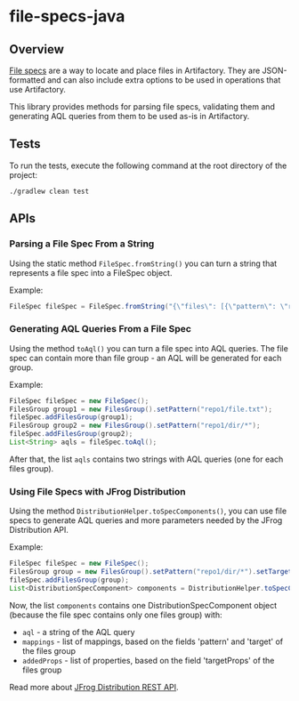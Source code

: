 # file-specs-java

## Overview

[File specs](https://www.jfrog.com/confluence/display/JFROG/Using+File+Specs) are a way to locate and place files in Artifactory.
They are JSON-formatted and can also include extra options to be used in operations that use Artifactory.

This library provides methods for parsing file specs, validating them and generating AQL queries from them to be used as-is in Artifactory.

## Tests

To run the tests, execute the following command at the root directory of the project:
```
./gradlew clean test
```

## APIs

### Parsing a File Spec From a String

Using the static method `FileSpec.fromString()` you can turn a string that represents a file spec into a FileSpec object.

Example:

```java
FileSpec fileSpec = FileSpec.fromString("{\"files\": [{\"pattern\": \"repo1/file.txt\"}]}");
```

### Generating AQL Queries From a File Spec

Using the method `toAql()` you can turn a file spec into AQL queries. The file spec can contain more than file group - an AQL will be generated for each group.

Example:

```java
FileSpec fileSpec = new FileSpec();
FilesGroup group1 = new FilesGroup().setPattern("repo1/file.txt");
fileSpec.addFilesGroup(group1);
FilesGroup group2 = new FilesGroup().setPattern("repo1/dir/*");
fileSpec.addFilesGroup(group2);
List<String> aqls = fileSpec.toAql();
```
After that, the list `aqls` contains two strings with AQL queries (one for each files group).

### Using File Specs with JFrog Distribution

Using the method `DistributionHelper.toSpecComponents()`, you can use file specs to generate AQL queries and more parameters needed by the JFrog Distribution API.

Example:

```java
FileSpec fileSpec = new FileSpec();
FilesGroup group = new FilesGroup().setPattern("repo1/dir/*").setTarget("repo2/{1}").setTargetProps("k1=v11,v12;k2=v2");
fileSpec.addFilesGroup(group);
List<DistributionSpecComponent> components = DistributionHelper.toSpecComponents(fileSpec);
```
Now, the list `components` contains one DistributionSpecComponent object (because the file spec contains only one files group) with:
* `aql` - a string of the AQL query
* `mappings` - list of mappings, based on the fields 'pattern' and 'target' of the files group
* `addedProps` - list of properties, based on the field 'targetProps' of the files group

Read more about [JFrog Distribution REST API](https://www.jfrog.com/confluence/display/JFROG/Distribution+REST+API).
